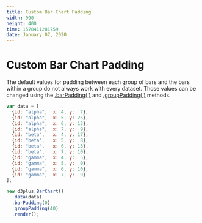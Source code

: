 ```yaml
---
title: Custom Bar Chart Padding
width: 990
height: 400
time: 1578411281759
date: January 07, 2020
---
```


# Custom Bar Chart Padding

The default values for padding between each group of bars and the bars within a group do not always work with every dataset. Those values can be changed using the [.barPadding( )](http://d3plus.org/docs/#BarChart.barPadding) and [.groupPadding( )](http://d3plus.org/docs/#BarChart.groupPadding) methods.

```js
var data = [
  {id: "alpha",  x: 4, y:  7},
  {id: "alpha",  x: 5, y: 25},
  {id: "alpha",  x: 6, y: 13},
  {id: "alpha",  x: 7, y:  9},
  {id: "beta",   x: 4, y: 17},
  {id: "beta",   x: 5, y:  8},
  {id: "beta",   x: 6, y: 13},
  {id: "beta",   x: 7, y: 10},
  {id: "gamma",  x: 4, y:  5},
  {id: "gamma",  x: 5, y:  0},
  {id: "gamma",  x: 6, y: 10},
  {id: "gamma",  x: 7, y:  9}
];

new d3plus.BarChart()
  .data(data)
  .barPadding(0)
  .groupPadding(40)
  .render();
```

